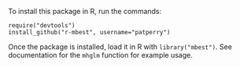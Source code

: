 To install this package in R, run the commands:

    require("devtools")
    install_github("r-mbest", username="patperry")

Once the package is installed, load it in R with `library("mbest")`.  See
documentation for the `mhglm` function for example usage.
